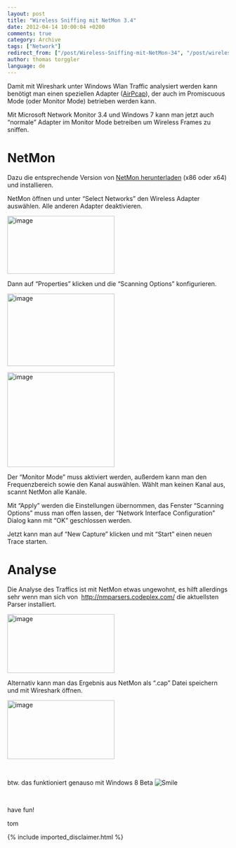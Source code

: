 ```yaml
---
layout: post
title: "Wireless Sniffing mit NetMon 3.4"
date: 2012-04-14 10:00:04 +0200
comments: true
category: Archive
tags: ["Network"]
redirect_from: ["/post/Wireless-Sniffing-mit-NetMon-34", "/post/wireless-sniffing-mit-netmon-34"]
author: thomas torggler
language: de
---
```

<!-- more -->
<p>Damit mit Wireshark unter Windows Wlan Traffic analysiert werden kann benötigt man einen speziellen Adapter (<a href="http://www.airpcap.nl/airpcap.htm" target="_blank">AirPcap</a>), der auch im Promiscuous Mode (oder Monitor Mode) betrieben werden kann.</p>  <p>Mit Microsoft Network Monitor 3.4 und Windows 7 kann man jetzt auch “normale” Adapter im Monitor Mode betreiben um Wireless Frames zu sniffen.</p>  <h1>NetMon</h1>  <p>Dazu die entsprechende Version von <a href="http://www.microsoft.com/download/en/details.aspx?displaylang=en&amp;id=4865" target="_blank">NetMon herunterladen</a> (x86 oder x64) und installieren.</p>  <p>NetMon öffnen und unter “Select Networks” den Wireless Adapter auswählen. Alle anderen Adapter deaktivieren.</p>  <p><a href="/assets/archive/image_425.png"><img title="image" style="border-top: 0px; border-right: 0px; background-image: none; border-bottom: 0px; padding-top: 0px; padding-left: 0px; margin: 0px; border-left: 0px; display: inline; padding-right: 0px" border="0" alt="image" src="/assets/archive/image_thumb_423.png" width="244" height="132" /></a></p>  <p>Dann auf “Properties” klicken und die “Scanning Options” konfigurieren.</p>  <p><a href="/assets/archive/image_426.png"><img title="image" style="border-top: 0px; border-right: 0px; background-image: none; border-bottom: 0px; padding-top: 0px; padding-left: 0px; margin: 0px; border-left: 0px; display: inline; padding-right: 0px" border="0" alt="image" src="/assets/archive/image_thumb_424.png" width="244" height="165" /></a></p>  <p><a href="/assets/archive/image_427.png"><img title="image" style="border-top: 0px; border-right: 0px; background-image: none; border-bottom: 0px; padding-top: 0px; padding-left: 0px; margin: 0px; border-left: 0px; display: inline; padding-right: 0px" border="0" alt="image" src="/assets/archive/image_thumb_425.png" width="244" height="216" /></a></p>  <p>Der “Monitor Mode” muss aktiviert werden, außerdem kann man den Frequenzbereich sowie den Kanal auswählen. Wählt man keinen Kanal aus, scannt NetMon alle Kanäle.</p>  <p>Mit “Apply” werden die Einstellungen übernommen, das Fenster “Scanning Options” muss man offen lassen, der “Network Interface Configuration” Dialog kann mit “OK” geschlossen werden.</p>  <p>Jetzt kann man auf “New Capture” klicken und mit “Start” einen neuen Trace starten.</p>  <h1>Analyse</h1>  <p>Die Analyse des Traffics ist mit NetMon etwas ungewohnt, es hilft allerdings sehr wenn man sich von&#160; <a title="http://nmparsers.codeplex.com/" href="http://nmparsers.codeplex.com/">http://nmparsers.codeplex.com/</a> die aktuellsten Parser installiert.</p>  <p><a href="/assets/archive/image_428.png"><img title="image" style="border-top: 0px; border-right: 0px; background-image: none; border-bottom: 0px; padding-top: 0px; padding-left: 0px; border-left: 0px; display: inline; padding-right: 0px" border="0" alt="image" src="/assets/archive/image_thumb_426.png" width="244" height="134" /></a></p>  <p>Alternativ kann man das Ergebnis aus NetMon als “.cap” Datei speichern und mit Wireshark öffnen.</p>  <p><a href="/assets/archive/image_429.png"><img title="image" style="border-top: 0px; border-right: 0px; background-image: none; border-bottom: 0px; padding-top: 0px; padding-left: 0px; border-left: 0px; display: inline; padding-right: 0px" border="0" alt="image" src="/assets/archive/image_thumb_427.png" width="244" height="134" /></a></p>  <p>&#160;</p>  <p>btw. das funktioniert genauso mit Windows 8 Beta <img class="wlEmoticon wlEmoticon-smile" style="border-top-style: none; border-bottom-style: none; border-right-style: none; border-left-style: none" alt="Smile" src="/assets/archive/wlEmoticon-smile_1.png" /></p>  <p>&#160;</p>  <p>have fun!</p>  <p>tom</p>
{% include imported_disclaimer.html %}

